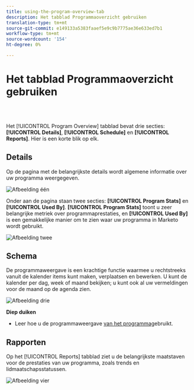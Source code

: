 ```yaml
---
title: using-the-program-overview-tab
description: Het tabblad Programmaoverzicht gebruiken
translation-type: tm+mt
source-git-commit: e149133a5383faaef5e9c9b7775ae36e633ed7b1
workflow-type: tm+mt
source-wordcount: '154'
ht-degree: 0%

---
```



# Het tabblad Programmaoverzicht gebruiken

<br> 

Het [!UICONTROL Program Overview] tabblad bevat drie secties: **[!UICONTROL Details]**, **[!UICONTROL Schedule]** en **[!UICONTROL Reports]**. Hier is een korte blik op elk.

## Details

Op de pagina met de belangrijkste details wordt algemene informatie over uw programma weergegeven.

![Afbeelding één](/help/sky/assets/programs/using-the-program-overview-tab/using-the-program-overview-tab-1.png)

Onder aan de pagina staan twee secties: **[!UICONTROL Program Stats]** en **[!UICONTROL Used By]**. **[!UICONTROL Program Stats]** toont u zeer belangrijke metriek over programmaprestaties, en **[!UICONTROL Used By]** is een gemakkelijke manier om te zien waar uw programma in Marketo wordt gebruikt.

![Afbeelding twee](/help/sky/assets/programs/using-the-program-overview-tab/using-the-program-overview-tab-2.png)

## Schema

De programmaweergave is een krachtige functie waarmee u rechtstreeks vanuit de kalender items kunt maken, verplaatsen en bewerken. U kunt de kalender per dag, week of maand bekijken; u kunt ook al uw vermeldingen voor de maand op de agenda zien.

![Afbeelding drie](/help/sky/assets/programs/using-the-program-overview-tab/using-the-program-overview-tab-3.png)

**Diep duiken**

* Leer hoe u de programmaweergave [van het programma](/help/sky/navigating-program-schedule-view.md)gebruikt.

## Rapporten

Op het [!UICONTROL Reports] tabblad ziet u de belangrijkste maatstaven voor de prestaties van uw programma, zoals trends en lidmaatschapsstatussen.

![Afbeelding vier](/help/sky/assets/programs/using-the-program-overview-tab/using-the-program-overview-tab-4.png)
